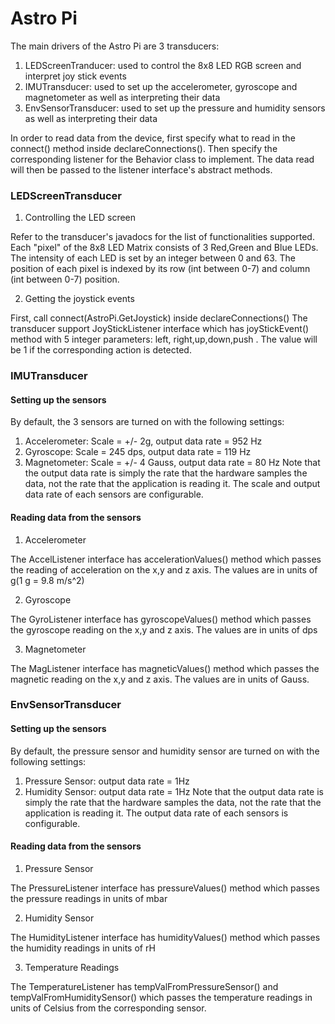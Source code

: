 # Astro Pi 

The main drivers of the Astro Pi are 3 transducers:
1. LEDScreenTranducer: used to control the 8x8 LED RGB screen and interpret joy stick events
2. IMUTransducer: used to set up the accelerometer, gyroscope and magnetometer as well as interpreting their data
3. EnvSensorTransducer: used to set up the pressure and humidity sensors as well as interpreting their data

In order to read data from the device, first specify what to read in the connect() method inside declareConnections(). Then specify the corresponding listener for the Behavior class to implement. The data read will then be passed to the listener interface's abstract methods. 

### LEDScreenTransducer
1. Controlling the LED screen

Refer to the transducer's javadocs for the list of functionalities supported. 
Each "pixel" of the 8x8 LED Matrix consists of 3 Red,Green and Blue LEDs. The intensity of each LED is set by an integer between 0 and 63.
The position of each pixel is indexed by its row (int between 0-7) and column (int between 0-7) position. 

2. Getting the joystick events

First, call connect(AstroPi.GetJoystick) inside declareConnections() 
The transducer support JoyStickListener interface which has joyStickEvent() method with 5 integer parameters: left, right,up,down,push . The value will be 1 if the corresponding action is detected. 

### IMUTransducer
#### Setting up the sensors

By default, the 3 sensors are turned on with the following settings:
  1. Accelerometer: Scale = +/- 2g, output data rate = 952 Hz
  2. Gyroscope: Scale = 245 dps, output data rate = 119 Hz
  3. Magnetometer: Scale = +/- 4 Gauss, output data rate = 80 Hz
Note that the output data rate is simply the rate that the hardware samples the data, not the rate that the application is reading it. The scale and output data rate of each sensors are configurable. 

#### Reading data from the sensors

1. Accelerometer

The AccelListener interface has accelerationValues() method which passes the reading of acceleration on the x,y and z axis. The values are in units of g(1 g = 9.8 m/s^2)

2. Gyroscope

The GyroListener interface has gyroscopeValues() method which passes the gyroscope reading on the x,y and z axis. The values are in units of dps

3. Magnetometer 

The MagListener interface has magneticValues() method which passes the magnetic reading on the x,y and z axis. The values are in units of Gauss. 


### EnvSensorTransducer 
#### Setting up the sensors

By default, the pressure sensor and humidity sensor are turned on with the following settings:
1. Pressure Sensor: output data rate = 1Hz
2. Humidity Sensor: output data rate = 1Hz 
Note that the output data rate is simply the rate that the hardware samples the data, not the rate that the application is reading it. The output data rate of each sensors is configurable. 

#### Reading data from the sensors

1. Pressure Sensor

The PressureListener interface has pressureValues() method which passes the pressure readings in units of mbar

2. Humidity Sensor 

The HumidityListener interface has humidityValues() method which passes the humidity readings in units of rH 

3. Temperature Readings

The TemperatureListener has tempValFromPressureSensor() and tempValFromHumiditySensor() which passes the temperature readings in units of Celsius from the corresponding sensor.











